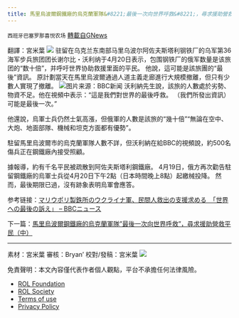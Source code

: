 ```yaml
---
title: 馬里烏波爾鋼鐵廠的烏克蘭軍隊&#8221;最後一次向世界呼救&#8221;，尋求援助營救平民（上）
---
```

`西班牙巴塞罗那喜悦农场` [轉載自GNews](https://gnews.org/zh-hans/2393419/)

翻譯：宮米葉
![](https://assets.gnews.org/wp-content/uploads/2022/04/xin_png.001-1-1280x140-39.jpg)
驻留在乌克兰东南部马里乌波尔阿佐夫斯塔利钢铁厂的乌军第36海军步兵旅团团长谢尔比・沃利纳于4月20日表示，包围钢铁厂的俄军数量是该旅团的“数十倍”，并呼吁世界协助救援里面的平民。 他說，這可能是該旅團的“最後”資訊。 原計劃當天在馬里烏波爾通過人道主義走廊進行大規模撤離，但只有少數人實現了撤離。
![](https://assets.gnews.org/wp-content/uploads/2022/04/image-2796.png)图片来源：BBC新闻
沃利納先生說，該旅的人數處於劣勢、物資不足。他在視頻中表示：“這是我們對世界的最後呼救。 （我們所發出資訊）可能是最後一次。”

他還說，烏軍士兵仍然士氣高漲，但俄軍的人數是該旅的“幾十倍”“無論在空中、大炮、地面部隊、機械和坦克方面都有優勢”。

駐留馬里烏波爾市的烏克蘭軍隊人數不詳，但沃利納在給BBC的視頻說，約500名傷兵正在鋼鐵廠內接受照顧。

據報導，約有千名平民被疏散到阿佐夫斯塔利鋼鐵廠。 4月19日，俄方再次勸告駐留鋼鐵廠的烏軍士兵從4月20日下午2點（日本時間晚上8點）起繳械投降。 然而，最後期限已過，沒有跡象表明烏軍會應答。

参考链接：[マリウポリ製鉄所のウクライナ軍、民間人救出の支援求める　「世界への最後の訴え」 – BBCニュース](https://www.bbc.com/japanese/61158260)

下一篇：[馬里烏波爾鋼鐵廠的烏克蘭軍隊”最後一次向世界呼救”，尋求援助營救平民（中）](https://gnews.org/zh-hant/2393460/)

* * *

素材：宮米葉
審核：Bryan’
校對/發稿：宮米葉
![](https://assets.gnews.org/wp-content/uploads/2022/04/xixi.jpeg)
 

免責聲明：本文內容僅代表作者個人觀點，平台不承擔任何法律風險。

- [ROL Foundation](https://rolfoundation.org/)
- [ROL Society](https://rolsociety.org/)
- [Terms of use](https://gnews.org/terms-of-use-3/)
- [Privacy Policy](https://gnews.org/privacy-policy/)
